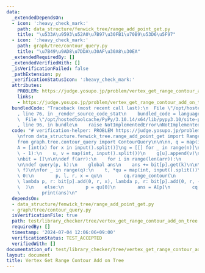 ```yaml
---
data:
  _extendedDependsOn:
  - icon: ':heavy_check_mark:'
    path: data_structure/fenwick_tree/range_add_point_get.py
    title: "\u533A\u9593\u52A0\u7B97\u30FB1\u70B9\u53D6\u5F97"
  - icon: ':heavy_check_mark:'
    path: graph/tree/contour_query.py
    title: "\u7B49\u9AD8\u7DDA\u30AF\u30A8\u30EA"
  _extendedRequiredBy: []
  _extendedVerifiedWith: []
  _isVerificationFailed: false
  _pathExtension: py
  _verificationStatusIcon: ':heavy_check_mark:'
  attributes:
    PROBLEM: https://judge.yosupo.jp/problem/vertex_get_range_contour_add_on_tree
    links:
    - https://judge.yosupo.jp/problem/vertex_get_range_contour_add_on_tree
  bundledCode: "Traceback (most recent call last):\n  File \"/opt/hostedtoolcache/PyPy/3.10.14/x64/lib/pypy3.10/site-packages/onlinejudge_verify/documentation/build.py\"\
    , line 76, in _render_source_code_stat\n    bundled_code = language.bundle(\n\
    \  File \"/opt/hostedtoolcache/PyPy/3.10.14/x64/lib/pypy3.10/site-packages/onlinejudge_verify/languages/python.py\"\
    , line 96, in bundle\n    raise NotImplementedError\nNotImplementedError\n"
  code: "# verification-helper: PROBLEM https://judge.yosupo.jp/problem/vertex_get_range_contour_add_on_tree\n\
    \nfrom data_structure.fenwick_tree.range_add_point_get import RangeAddPointGet\n\
    from graph.tree.contour_query import ContourQuery\n\n\nn, q = map(int, input().split())\n\
    A = [int(x) for x in input().split()]\ng = [[] for _ in range(n)]\nfor _ in range(n\
    \ - 1):\n    u, v = map(int, input().split())\n    g[u].append(v)\n    g[v].append(u)\n\
    \nbit = []\n\n\ndef f(arr):\n    for i in range(len(arr)):\n        bit.append(RangeAddPointGet(len(arr[i])))\n\
    \n\ndef query(p, k):\n    global ans\n    ans += bit[p].get(k)\n\n\ncq = ContourQuery(g,\
    \ f)\n\nfor _ in range(q):\n    t, *qu = map(int, input().split())\n    if t ==\
    \ 0:\n        p, l, r, x = qu\n        cq.range_contour(\n            p, l, r,\
    \ lambda p, r: bit[p].add(0, r, x), lambda p, r: bit[p].add(0, r, -x)\n      \
    \  )\n    else:\n        p = qu[0]\n        ans = A[p]\n        cq.vertex(p, query)\n\
    \        print(ans)\n"
  dependsOn:
  - data_structure/fenwick_tree/range_add_point_get.py
  - graph/tree/contour_query.py
  isVerificationFile: true
  path: test/library_checker/tree/vertex_get_range_contour_add_on_tree.test.py
  requiredBy: []
  timestamp: '2024-07-04 12:06:06+09:00'
  verificationStatus: TEST_ACCEPTED
  verifiedWith: []
documentation_of: test/library_checker/tree/vertex_get_range_contour_add_on_tree.test.py
layout: document
title: Vertex Get Range Contour Add on Tree
---
```

